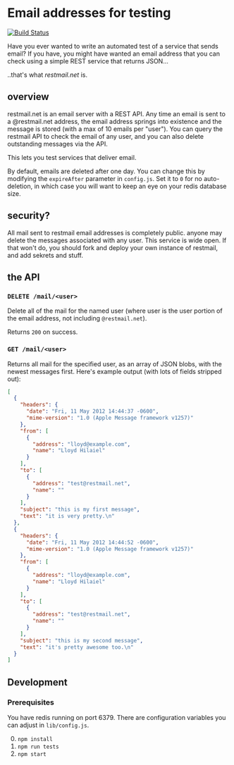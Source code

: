 # Email addresses for testing

[![Build Status](https://circleci.com/gh/mozilla/restmail.net.svg?style=svg)](https://app.circleci.com/pipelines/github/mozilla/restmail.net)

Have you ever wanted to write an automated test of a service that
sends email?  If you have, you might have wanted an email address that
you can check using a simple REST service that returns JSON...

..that's what *restmail.net* is.

## overview

restmail.net is an email server with a REST API.  Any time an
email is sent to a @restmail.net address, the email address springs
into existence and the message is stored (with a max of 10 emails per
"user").  You can query the restmail API to check the email of any
user, and you can also delete outstanding messages via the API.

This lets you test services that deliver email.

By default, emails are deleted after one day.  You can change this
by modifying the `expireAfter` parameter in `config.js`.  Set it to
`0` for no auto-deletion, in which case you will want to keep an
eye on your redis database size.

## security?

All mail sent to restmail email addresses is completely public.  anyone
may delete the messages associated with any user.  This service is
wide open.  If that won't do, you should fork and deploy your own
instance of restmail, and add sekrets and stuff.

## the API

### `DELETE /mail/<user>`

Delete all of the mail for the named user (where user is the user
portion of the email address, not including `@restmail.net`).

Returns `200` on success.

### `GET /mail/<user>`

Returns all mail for the specified user, as an array of JSON blobs,
with the newest messages first.  Here's example output (with lots of
fields stripped out):

```json
[
  {
    "headers": {
      "date": "Fri, 11 May 2012 14:44:37 -0600",
      "mime-version": "1.0 (Apple Message framework v1257)"
    },
    "from": [
      {
        "address": "lloyd@example.com",
        "name": "Lloyd Hilaiel"
      }
    ],
    "to": [
      {
        "address": "test@restmail.net",
        "name": ""
      }
    ],
    "subject": "this is my first message",
    "text": "it is very pretty.\n"
  },
  {
    "headers": {
      "date": "Fri, 11 May 2012 14:44:52 -0600",
      "mime-version": "1.0 (Apple Message framework v1257)"
    },
    "from": [
      {
        "address": "lloyd@example.com",
        "name": "Lloyd Hilaiel"
      }
    ],
    "to": [
      {
        "address": "test@restmail.net",
        "name": ""
      }
    ],
    "subject": "this is my second message",
    "text": "it's pretty awesome too.\n"
  }
]
```

## Development

### Prerequisites
You have redis running on port 6379.  There are configuration variables you can adjust in `lib/config.js`.

0. `npm install`
0. `npm run tests`
0. `npm start`
